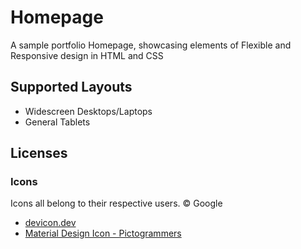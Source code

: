 # Homepage
A sample portfolio Homepage, showcasing elements of Flexible and Responsive design in HTML and CSS

## Supported Layouts
- Widescreen Desktops/Laptops
- General Tablets

## Licenses
### Icons
Icons all belong to their respective users.
© Google

- [devicon.dev](https://devicon.dev)
- [Material Design Icon - Pictogrammers](https://pictogrammers.com/library/mdi/)

